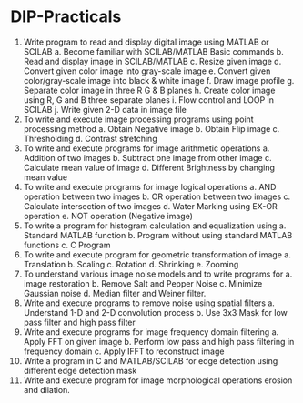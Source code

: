 # DIP-Practicals
1. Write program to read and display digital image using MATLAB or SCILAB
    a. Become familiar with SCILAB/MATLAB Basic commands
    b. Read and display image in SCILAB/MATLAB
    c. Resize given image
    d. Convert given color image into gray-scale image
    e. Convert given color/gray-scale image into black & white image
    f. Draw image profile
    g. Separate color image in three R G & B planes
    h. Create color image using R, G and B three separate planes
    i. Flow control and LOOP in SCILAB
    j. Write given 2-D data in image file
2. To write and execute image processing programs using point processing method
    a. Obtain Negative image
    b. Obtain Flip image
    c. Thresholding
    d. Contrast stretching
3. To write and execute programs for image arithmetic operations
    a. Addition of two images
    b. Subtract one image from other image
    c. Calculate mean value of image
    d. Different Brightness by changing mean value
4. To write and execute programs for image logical operations
    a. AND operation between two images
    b. OR operation between two images
    c. Calculate intersection of two images
    d. Water Marking using EX-OR operation
    e. NOT operation (Negative image)
5. To write a program for histogram calculation and equalization using
    a. Standard MATLAB function
    b. Program without using standard MATLAB functions
    c. C Program
6. To write and execute program for geometric transformation of image
    a. Translation
    b. Scaling
    c. Rotation
    d. Shrinking
    e. Zooming
7. To understand various image noise models and to write programs for
    a. image restoration
    b. Remove Salt and Pepper Noise
    c. Minimize Gaussian noise
    d. Median filter and Weiner filter.
8. Write and execute programs to remove noise using spatial filters
    a. Understand 1-D and 2-D convolution process
    b. Use 3x3 Mask for low pass filter and high pass filter
9. Write and execute programs for image frequency domain filtering
    a. Apply FFT on given image
    b. Perform low pass and high pass filtering in frequency domain
    c. Apply IFFT to reconstruct image
10. Write a program in C and MATLAB/SCILAB for edge detection using different edge
detection mask
11. Write and execute program for image morphological operations erosion and dilation.
